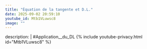 ```yaml
---
title: "Équation de la tangente et D.L."
date: 2025-09-02 20:59:10 
youtube_id: Mtb1VLuwsc8
image: ""
---
```

description: |
  #Application__du_DL
{% include youtube-privacy.html id="Mtb1VLuwsc8" %}
